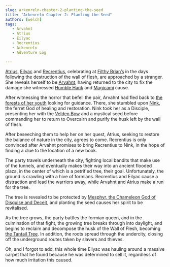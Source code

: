 ```yaml
---
slug: arkenreln-chapter-2-planting-the-seed
title: "Arkenreln Chapter 2: Planting the Seed"
authors: [welch]
tags: 
   - Arvahnt
   - Atrius
   - Eilyac 
   - Recrentius
   - Arkenreln
   - Adventure Log

---
```


[Atrius](/characters/atrius), [Eilyac](/characters/eilyac) and [Recrentius](/characters/recrentius), celebrating at [Filthy Brian’s](/wikis/Filthy%20Brian%27s/new) in the days following the destruction of the wall of flesh, are approached by a stranger. She reveals herself to be [Arvahnt](/characters/arvahnt), having returned to the city to fix the damage she witnessed [Humble Hank](/characters/humble-hank) and [Magicami](/characters/magicami) cause.

<!--truncate-->
 
After witnessing the horror that befell the pair, Arvahnt had fled back to [the forests of her youth](/wikis/the-nameless-forest) looking for guidance. There, she stumbled upon [Nink](/wikis/nink-ferret-god-of-healing-and-restoration), the ferret God of healing and restoration. Nink took her as a Disciple, presenting her with the [Velden Bow](/wikis/velden-bow) and a mystical seed before commanding her to return to Overcairn and purify the husk left by the wall of flesh.
 
After beseeching them to help her on her quest, Atrius, seeking to restore the balance of nature in the city, agrees to come. Recrentius is only convinced after Arvahnt promises to bring Recrentius to Nink, in the hope of finding a clue to the location of a new book.
 
The party travels underneath the city, fighting local bandits that make use of the tunnels, and eventually makes their way into an ancient flooded plaza, in the center of which is a petrified tree, their goal. Unfortunately, the ground is crawling with a hive of formians. Recrentius and Eilyac cause a distraction and lead the warriors away, while Arvahnt and Atrius make a run for the tree.
 
The tree is revealed to be protected by [Mesphyr, the Chameleon God of Disguise and Deceit](/wikis/mesphyr-chameleon-god-of-disguise-and-deceit), and planting the seed causes her spirit to be revitalised.
 
As the tree grows, the party battles the formian queen, and in the culmination of that fight, the growing tree breaks through into daylight, and begins to reclaim and decompose the husk of the Wall of Flesh, becoming [the Tantail Tree](/wikis/the-tantail-tree). In addition, the roots spread through the undercity, closing off the underground routes taken by slavers and thieves.
 
Oh, and I forgot to add, this whole time Eilyac was hauling around a massive carpet that he found because he was determined to sell it, regardless of how much irritation this caused.